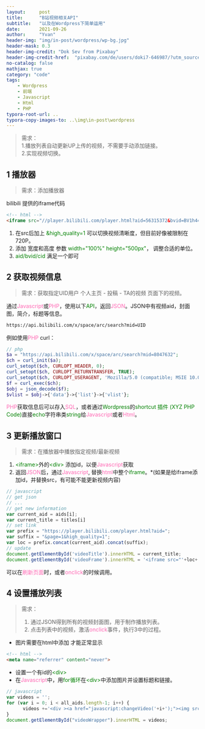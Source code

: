 ```yaml
---
layout:     post
title:      "B站视频相关API"
subtitle:   "以及在Wordpress下简单运用"
date:       2021-09-26
author:     "Yvan"
header-img: "img/in-post/wordpress/wp-bg.jpg"
header-mask: 0.3
header-img-credit: "Dok Sev from Pixabay"
header-img-credit-href:  "pixabay.com/de/users/doki7-646987/?utm_source=link-attribution&amp;utm_medium=referral&amp;utm_campaign=image&amp;utm_content=581849"
no-catalog: false
mathjax: true
category: "code"
tags:
    - Wordpress
    - 前端
    - Javascript
    - Html
    - PHP
typora-root-url: ..
typora-copy-images-to: ..\img\in-post\wordpress
---
```

> 需求：<br/>
>1.播放列表自动更新UP上传的视频，不需要手动添加链接。<br/>
>2.实现视频切换。


## 1 播放器
> 需求：添加播放器

bilibili 提供的iframe代码  

```html
<!-- html -->
<iframe src="//player.bilibili.com/player.html?aid=56315372&bvid=BV1h441137Uc&cid=99753609&page=1" scrolling="no" border="0" frameborder="no" framespacing="0" allowfullscreen="true"></iframe>
```
1. 在src后加上 <span style="color: green">&high_quality=1</span> 可以切换视频清晰度，但目前好像被限制在720P。
2. 添加 宽度和高度 参数 <span style="color: green">width="100%" height="500px"</span>， 调整合适的单位。
3. <span style="color: green">aid/bvid/cid</span> 满足一个即可

## 2 获取视频信息
>需求：获取指定UID用户 个人主页 - 投稿 - TA的视频 页面下的视频。

通过<span style="color: hotpink">Javascript</span>或<span style="color: hotpink">PHP</span>，使用以下<span style="color: green">API</span>，返回<span style="color: hotpink">JSON</span>。JSON中有视频aid，封面图，简介，标题等信息。 
```html
https://api.bilibili.com/x/space/arc/search?mid=UID
```
例如使用<span style="color: hotpink">PHP</span> curl：
```php
// php
$a = "https://api.bilibili.com/x/space/arc/search?mid=8047632";
$ch = curl_init($a);
curl_setopt($ch, CURLOPT_HEADER, 0);
curl_setopt($ch, CURLOPT_RETURNTRANSFER, TRUE);
curl_setopt($ch, CURLOPT_USERAGENT, 'Mozilla/5.0 (compatible; MSIE 10.0; Windows NT 6.1; Trident/6.0)');
$f = curl_exec($ch);
$obj = json_decode($f);
$vlist = $obj->{'data'}->{'list'}->{'vlist'};
```
<span style="color: hotpink">PHP</span>获取信息后可以存入<span style="color: hotpink">SQL</span>，或者通过<span style="color: green">Wordpress</span>的<span style="color: green">shortcut 插件 (XYZ PHP Code)</span>直接<span style="color: green">echo</span>字符串类<span style="color: green">string</span>给<span style="color: hotpink">Javascript</span>或者<span style="color: hotpink">Html</span>。

## 3 更新播放窗口
>需求：在播放器中播放指定视频/最新视频

1. <span style="color: green">\<iframe\></span>外的<span style="color: green">\<div\></span> 添加id，以便<span style="color: hotpink">Javascript</span>获取
2. 返回<span style="color: hotpink">JSON</span>后，通过<span style="color: hotpink">Javascript</span>, 替换<span style="color: hotpink">html</span>中整个<span style="color: green">iframe</span>。*(如果是给iframe添加id，并替换src，有可能不能更新视频内容)

```javascript
// javascript
// get json
// ...
// get new information
var current_aid = aids[i];
var current_title = titles[i]
// set link
var prefix = "https://player.bilibili.com/player.html?aid=";
var suffix = "&page=1&high_quality=1";
var loc = prefix.concat(current_aid).concat(suffix);
// update
document.getElementById('videoTitle').innerHTML = current_title;
document.getElementById('videoFrame').innerHTML = '<iframe src="'+loc+'" width="100%" height="100%" marginwidth="0" marginheight="0" scrolling="auto" align="middle"></iframe>';
```
可以在<span style="color: hotpink">刷新页面</span>时，或者<span style="color: hotpink">onclick</span>的时候调用。

## 4 设置播放列表
>需求：<br/>
>1. 通过JSON得到所有的视频封面图，用于制作播放列表。<br/>
>2. 点击列表中的视频，激活<span style="color: hotpink">onclick</span>事件，执行3中的过程。

* 图片需要在html中添加 才能正常显示

```html
<!-- html -->
<meta name="referrer" content="never">
```

* 设置一个有id的<span style="color: green">\<div\></span>
* 在<span style="color: hotpink">Javascript</span>中，用<span style="color: green">for循环</span>在<span style="color: green">\<div\></span>中添加图片并设置标题和链接。

```javascript
// javascript
var videos = '';
for (var i = 0; i < all_aids.length-1; i++) {
      videos +='<div ><a href="javascript:changeVideo('+i+');"><img src=" '+ pics[i]+'"/><h3> '+titles[i]+'</h3></a></div><hr>';
}
document.getElementById("videoWrapper").innerHTML = videos;
```
